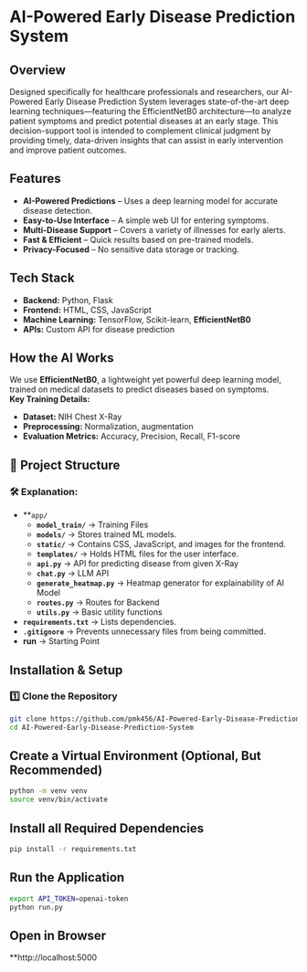 # AI-Powered Early Disease Prediction System  

## Overview  
Designed specifically for healthcare professionals and researchers, our AI-Powered Early Disease Prediction System leverages state-of-the-art deep learning techniques—featuring the EfficientNetB0 architecture—to analyze patient symptoms and predict potential diseases at an early stage. This decision-support tool is intended to complement clinical judgment by providing timely, data-driven insights that can assist in early intervention and improve patient outcomes.


## Features  
- **AI-Powered Predictions** – Uses a deep learning model for accurate disease detection.  
- **Easy-to-Use Interface** – A simple web UI for entering symptoms.  
- **Multi-Disease Support** – Covers a variety of illnesses for early alerts.  
- **Fast & Efficient** – Quick results based on pre-trained models.  
- **Privacy-Focused** – No sensitive data storage or tracking.  

## Tech Stack  
- **Backend:** Python, Flask  
- **Frontend:** HTML, CSS, JavaScript  
- **Machine Learning:** TensorFlow, Scikit-learn, **EfficientNetB0**  
- **APIs:** Custom API for disease prediction  

## How the AI Works  
We use **EfficientNetB0**, a lightweight yet powerful deep learning model, trained on medical datasets to predict diseases based on symptoms.  
**Key Training Details:**  
-  **Dataset:** NIH Chest X-Ray
-  **Preprocessing:** Normalization, augmentation  
-  **Evaluation Metrics:** Accuracy, Precision, Recall, F1-score  

## 📂 Project Structure  
### 🛠 Explanation:  
- **`app/`
  - **`model_train/`** → Training Files
  - **`models/`** → Stores trained ML models.   
  - **`static/`** → Contains CSS, JavaScript, and images for the frontend.  
  - **`templates/`** → Holds HTML files for the user interface.  
  - **`api.py`** → API for predicting disease from given X-Ray
  - **`chat.py`** → LLM API
  - **`generate_heatmap.py`** → Heatmap generator for explainability of AI Model
  - **`routes.py`** → Routes for Backend
  - **`utils.py`** → Basic utility functions
- **`requirements.txt`** → Lists dependencies.  
- **`.gitignore`** → Prevents unnecessary files from being committed.
- **run** → Starting Point

## Installation & Setup  
### 1️⃣ Clone the Repository  
```bash
git clone https://github.com/pmk456/AI-Powered-Early-Disease-Prediction-System.git
cd AI-Powered-Early-Disease-Prediction-System
```
## Create a Virtual Environment (Optional, But Recommended)
```bash
python -m venv venv
source venv/bin/activate
```
## Install all Required Dependencies
```bash
pip install -r requirements.txt
```
## Run the Application
```bash
export API_TOKEN=openai-token
python run.py
```
## Open in Browser
 **http://localhost:5000

